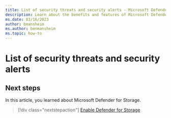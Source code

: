 ```yaml
---
title: List of security threats and security alerts - Microsoft Defender for Cloud
description: Learn about the benefits and features of Microsoft Defender for Storage .
ms.date: 03/16/2023
author: bmansheim
ms.author: benmansheim
ms.topic: how-to
---
```


# List of security threats and security alerts



## Next steps

In this article, you learned about Microsoft Defender for Storage. 

> [!div class="nextstepaction"]
> [Enable Defender for Storage](enable-enhanced-security.md)
